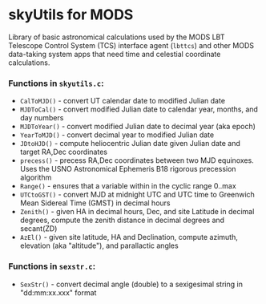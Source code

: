 # skyUtils for MODS

Library of basic astronomical calculations used by the MODS LBT Telescope Control System (TCS) interface
agent (`lbttcs`) and other MODS data-taking system apps that need time and celestial coordinate
calculations.

### Functions in `skyutils.c`:
 * `CalToMJD()` - convert UT calendar date to modified Julian date
 * `MJDToCal()` - convert modified Julian date to calendar year, months, and day numbers
 * `MJDToYear()` - convert modified Julian date to decimal year (aka epoch)
 * `YearToMJD()` - convert decimal year to modified Julian date
 * `JDtoHJD()` - compute heliocentric Julian date given Julian date and target RA,Dec coordinates
 * `precess()` - precess RA,Dec coordinates between two MJD equinoxes. Uses the USNO Astronomical Ephemeris B18 rigorous precession algorithm
 * `Range()` - ensures that a variable within in the cyclic range 0..max
 * `UTCtoGST()` - convert MJD at midnight UTC and UTC time to Greenwich Mean Sidereal Time (GMST) in decimal hours
 * `Zenith()` - given HA in decimal hours, Dec, and site Latitude in decimal degrees, compute the zenith distance in decimal degrees and secant(ZD)
 * `AzEl()` - given site latitude, HA and Declination, compute azimuth, elevation (aka "altitude"), and parallactic angles

### Functions in `sexstr.c`:
 * `SexStr()` - convert decimal angle (double) to a sexigesimal string in "dd:mm:xx.xxx" format
